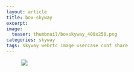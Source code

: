 ```yaml
---
layout: article
title: box-skyway
excerpt:
image:
  teaser: thumbnail/boxskyway_400x250.png
categories: skyway
tags: skyway webrtc image usercase conf share
---
```


<figure>
	<a href="" target="_blank"><img src="{{ site.url | replace_first: 'http://', '//' | replace_first: 'https://', '//' }}{{ site.baseurl }}/images/pages/box-skyway.png"></a>
</figure>
